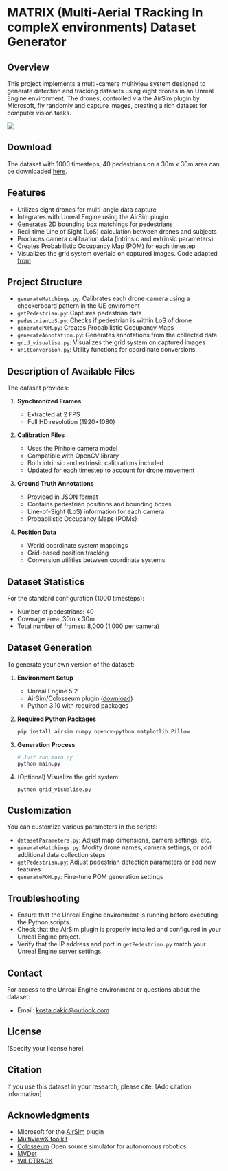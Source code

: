 # MATRIX (Multi-Aerial TRacking In compleX environments) Dataset Generator

## Overview

This project implements a multi-camera multiview system designed to generate detection and tracking datasets using eight drones in an Unreal Engine environment. The drones, controlled via the AirSim plugin by Microsoft, fly randomly and capture images, creating a rich dataset for computer vision tasks.

![](https://i.giphy.com/media/v1.Y2lkPTc5MGI3NjExNjRqdDM3eHZtdnh0MTMxM2Eyc2k2MnQwODB5ZG4wZnBsYW1odGFqMyZlcD12MV9pbnRlcm5hbF9naWZfYnlfaWQmY3Q9cw/JKrospdoZH6rpza6tS/giphy.gif)

## Download

The dataset with 1000 timesteps, 40 pedestrians on a 30m x 30m area can be downloaded [here](https://drive.google.com/file/d/1hSB72MSPQLEIL-9Hb0DoBnD5kyBjIHeF/view?usp=sharing).

## Features

- Utilizes eight drones for multi-angle data capture
- Integrates with Unreal Engine using the AirSim plugin
- Generates 2D bounding box matchings for pedestrians
- Real-time Line of Sight (LoS) calculation between drones and subjects
- Produces camera calibration data (intrinsic and extrinsic parameters)
- Creates Probabilistic Occupancy Map (POM) for each timestep
- Visualizes the grid system overlaid on captured images. Code adapted [from](https://github.com/hou-yz/MVDet/blob/master/grid_visualize.py)

## Project Structure

- `generateMatchings.py`: Calibrates each drone camera using a checkerboard pattern in the UE enviroment
- `getPedestrian.py`: Captures pedestrian data
- `pedestrianLoS.py`: Checks if pedestrian is within LoS of drone 
- `generatePOM.py`: Creates Probabilistic Occupancy Maps
- `generateAnnotation.py`: Generates annotations from the collected data
- `grid_visualise.py`: Visualizes the grid system on captured images
- `unitConversion.py`: Utility functions for coordinate conversions

## Description of Available Files

The dataset provides:

1. **Synchronized Frames**
   - Extracted at 2 FPS
   - Full HD resolution (1920×1080)

2. **Calibration Files**
   - Uses the Pinhole camera model
   - Compatible with OpenCV library
   - Both intrinsic and extrinsic calibrations included
   - Updated for each timestep to account for drone movement

3. **Ground Truth Annotations**
   - Provided in JSON format
   - Contains pedestrian positions and bounding boxes
   - Line-of-Sight (LoS) information for each camera
   - Probabilistic Occupancy Maps (POMs)

4. **Position Data**
   - World coordinate system mappings
   - Grid-based position tracking
   - Conversion utilities between coordinate systems
     
## Dataset Statistics

For the standard configuration (1000 timesteps):
- Number of pedestrians: 40
- Coverage area: 30m x 30m
- Total number of frames: 8,000 (1,000 per camera)

## Dataset Generation

To generate your own version of the dataset:

1. **Environment Setup**
   - Unreal Engine 5.2
   - AirSim/Colosseum plugin ([download](https://github.com/CodexLabsLLC/Colosseum))
   - Python 3.10 with required packages

2. **Required Python Packages**
   ```bash
   pip install airsim numpy opencv-python matplotlib Pillow
   ```

3. **Generation Process**
   ```bash
   # Just run main.py
   python main.py
   ```


4. (Optional) Visualize the grid system:
   ```
   python grid_visualise.py
   ```

## Customization

You can customize various parameters in the scripts:

- `datasetParameters.py`: Adjust map dimensions, camera settings, etc.
- `generateMatchings.py`: Modify drone names, camera settings, or add additional data collection steps
- `getPedestrian.py`: Adjust pedestrian detection parameters or add new features
- `generatePOM.py`: Fine-tune POM generation settings

## Troubleshooting

- Ensure that the Unreal Engine environment is running before executing the Python scripts.
- Check that the AirSim plugin is properly installed and configured in your Unreal Engine project.
- Verify that the IP address and port in `getPedestrian.py` match your Unreal Engine server settings.

## Contact

For access to the Unreal Engine environment or questions about the dataset:
- Email: kosta.dakic@outlook.com

## License

[Specify your license here]

## Citation

If you use this dataset in your research, please cite:
[Add citation information]

## Acknowledgments

- Microsoft for the [AirSim](https://microsoft.github.io/AirSim/api_docs/html/#) plugin
- [MultiviewX toolkit](https://github.com/hou-yz/MultiviewX)
- [Colosseum](https://github.com/CodexLabsLLC/Colosseum) Open source simulator for autonomous robotics
- [MVDet](https://github.com/hou-yz/MVDet/tree/master)
- [WILDTRACK](https://www.epfl.ch/labs/cvlab/data/data-wildtrack/)
